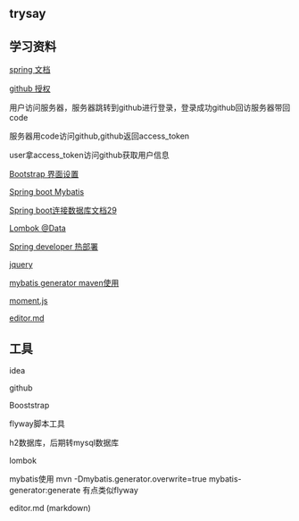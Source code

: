 ## trysay

## 学习资料

[spring 文档](https://spring.io/guides/#tutorials)

[github 授权](https://developer.github.com/apps/building-oauth-apps/authorizing-oauth-apps/)

用户访问服务器，服务器跳转到github进行登录，登录成功github回访服务器带回code

服务器用code访问github,github返回access_token

user拿access_token访问github获取用户信息


[Bootstrap 界面设置](https://v3.bootcss.com/components/#navbar)

[Spring boot Mybatis](http://mybatis.org/spring-boot-starter/mybatis-spring-boot-autoconfigure/)

[Spring boot连接数据库文档29](https://docs.spring.io/spring-boot/docs/2.0.0.RC1/reference/htmlsingle/)

[Lombok @Data](https://projectlombok.org/setup/maven)

[Spring developer 热部署](https://blog.csdn.net/xm393392625/article/details/88830196)

[jquery](https://code.jquery.com/jquery-3.4.1.min.js)

[mybatis generator maven使用](http://mybatis.org/generator/running/runningWithMaven.html)

[moment.js](http://momentjs.cn/)

[editor.md](https://github.com/pandao/editor.md)
## 工具

idea

github

Booststrap

flyway脚本工具

h2数据库，后期转mysql数据库

lombok 

mybatis使用  mvn -Dmybatis.generator.overwrite=true mybatis-generator:generate
有点类似flyway

editor.md (markdown)